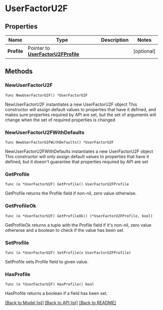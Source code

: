 # UserFactorU2F

## Properties

Name | Type | Description | Notes
------------ | ------------- | ------------- | -------------
**Profile** | Pointer to [**UserFactorU2FProfile**](UserFactorU2FProfile.md) |  | [optional] 

## Methods

### NewUserFactorU2F

`func NewUserFactorU2F() *UserFactorU2F`

NewUserFactorU2F instantiates a new UserFactorU2F object
This constructor will assign default values to properties that have it defined,
and makes sure properties required by API are set, but the set of arguments
will change when the set of required properties is changed

### NewUserFactorU2FWithDefaults

`func NewUserFactorU2FWithDefaults() *UserFactorU2F`

NewUserFactorU2FWithDefaults instantiates a new UserFactorU2F object
This constructor will only assign default values to properties that have it defined,
but it doesn't guarantee that properties required by API are set

### GetProfile

`func (o *UserFactorU2F) GetProfile() UserFactorU2FProfile`

GetProfile returns the Profile field if non-nil, zero value otherwise.

### GetProfileOk

`func (o *UserFactorU2F) GetProfileOk() (*UserFactorU2FProfile, bool)`

GetProfileOk returns a tuple with the Profile field if it's non-nil, zero value otherwise
and a boolean to check if the value has been set.

### SetProfile

`func (o *UserFactorU2F) SetProfile(v UserFactorU2FProfile)`

SetProfile sets Profile field to given value.

### HasProfile

`func (o *UserFactorU2F) HasProfile() bool`

HasProfile returns a boolean if a field has been set.


[[Back to Model list]](../README.md#documentation-for-models) [[Back to API list]](../README.md#documentation-for-api-endpoints) [[Back to README]](../README.md)


